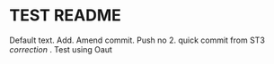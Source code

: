 # TEST README

Default text. Add.
Amend commit.
Push no 2.
quick commit from ST3 *correction* .
Test using Oaut